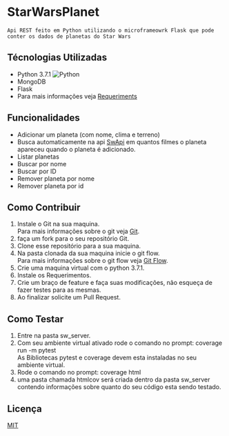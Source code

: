 StarWarsPlanet
=

    Api REST feito em Python utilizando o microframeowrk Flask que pode conter os dados de planetas do Star Wars 

Técnologias Utilizadas
-
- Python 3.7.1 ![Python](https://github.com/lariodiniz/StarWarsPlanet/blob/develop/imgs/python_logo.png)
- MongoDB
- Flask
- Para mais informações veja [Requeriments](https://github.com/lariodiniz/StarWarsPlanet/blob/master/requeriments.txt) 

Funcionalidades 
-
- Adicionar um planeta (com nome, clima e terreno)
- Busca automaticamente na api [SwApi](https://swapi.co/) em quantos filmes o planeta apareceu quando o planeta é adicionado.
- Listar planetas
- Buscar por nome
- Buscar por ID
- Remover planeta por nome 
- Remover planeta por id

Como Contribuir
-
1) Instale o Git na sua maquina.
<br>Para mais informações sobre o git veja [Git](https://git-scm.com/docs).
2) faça um fork para o seu repositório Git.
3) Clone esse repositório para a sua maquina.
4) Na pasta clonada da sua maquina inicie o git flow.
<br>Para mais informações sobre o git flow veja [Git Flow](https://medium.com/@lariodiniz/tutorial-git-com-git-flow-476ad906c8ae).
5) Crie uma maquina virtual com o python 3.7.1.
6) Instale os Requerimentos.
7) Crie um braço de feature e faça suas modificações, não esqueça de fazer testes para as mesmas.
8) Ao finalizar solicite um Pull Request. 
 
Como Testar
-
1) Entre na pasta sw_server.
2) Com seu ambiente virtual ativado rode o comando no prompt: coverage run -m pytest
<br>As Bibliotecas pytest e coverage devem esta instaladas no seu ambiente virtual.
3) Rode o comando no prompt: coverage html 
4) uma pasta chamada htmlcov será criada dentro da pasta sw_server contendo informações sobre quanto do seu código esta sendo testado.

Licença
-
[MIT](https://github.com/lariodiniz/StarWarsPlanet/blob/master/LICENSE.md)